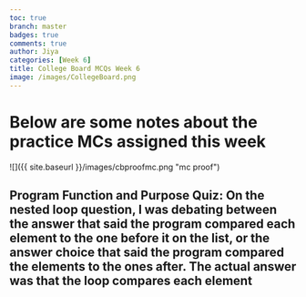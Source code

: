 ```yaml
---
toc: true
branch: master
badges: true
comments: true
author: Jiya
categories: [Week 6]
title: College Board MCQs Week 6
image: /images/CollegeBoard.png
---
```

# Below are some notes about the practice MCs assigned this week
![]({{ site.baseurl }}/images/cbproofmc.png "mc proof")

## Program Function and Purpose Quiz: On the nested loop question, I was debating between the answer that said the program compared each element to the one before it on the list, or the answer choice that said the program compared the elements to the ones after. The actual answer was that the loop compares each element